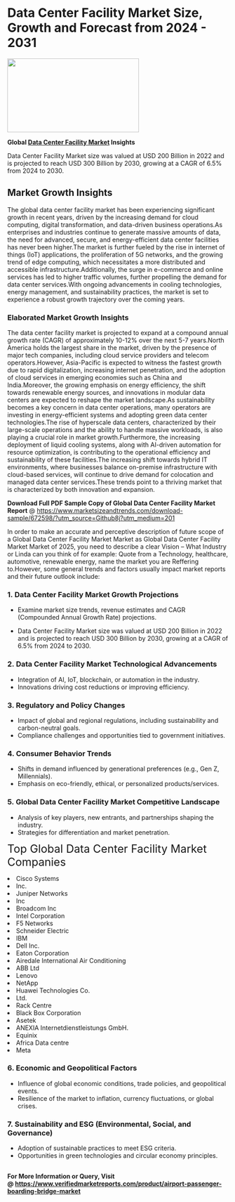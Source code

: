 <H1>Data Center Facility Market Size, Growth and Forecast from 2024 - 2031</H1><img class="aligncenter size-medium wp-image-584254" src="https://thirdeyenews.in/wp-content/uploads/2024/09/Global-Market-Research-300x168.jpeg" alt="" width="300" height="168" /><p><strong>Global&nbsp;<a href="https://www.marketsizeandtrends.com/download-sample/672598/?utm_source=Github8j?utm_medium=201">Data Center Facility Market</a> Insights</strong></p><p>Data Center Facility Market size was valued at USD 200 Billion in 2022 and is projected to reach USD 300 Billion by 2030, growing at a CAGR of 6.5% from 2024 to 2030.</p><p><!DOCTYPE html> <html lang="en"> <head> <meta charset="UTF-8"> <meta name="viewport" content="width=device-width, initial-scale=1.0"> <title>Data Center Facility Market Growth Insights</title> </head> <body> <h2>Market Growth Insights</h2> <p> The global data center facility market has been experiencing significant growth in recent years, driven by the increasing demand for cloud computing, digital transformation, and data-driven business operations.As enterprises and industries continue to generate massive amounts of data, the need for advanced, secure, and energy-efficient data center facilities has never been higher.The market is further fueled by the rise in internet of things (IoT) applications, the proliferation of 5G networks, and the growing trend of edge computing, which necessitates a more distributed and accessible infrastructure.Additionally, the surge in e-commerce and online services has led to higher traffic volumes, further propelling the demand for data center services.With ongoing advancements in cooling technologies, energy management, and sustainability practices, the market is set to experience a robust growth trajectory over the coming years.</p> <h3>Elaborated Market Growth Insights</h3> <p> The data center facility market is projected to expand at a compound annual growth rate (CAGR) of approximately 10-12% over the next 5-7 years.North America holds the largest share in the market, driven by the presence of major tech companies, including cloud service providers and telecom operators.However, Asia-Pacific is expected to witness the fastest growth due to rapid digitalization, increasing internet penetration, and the adoption of cloud services in emerging economies such as China and India.Moreover, the growing emphasis on energy efficiency, the shift towards renewable energy sources, and innovations in modular data centers are expected to reshape the market landscape.As sustainability becomes a key concern in data center operations, many operators are investing in energy-efficient systems and adopting green data center technologies.The rise of hyperscale data centers, characterized by their large-scale operations and the ability to handle massive workloads, is also playing a crucial role in market growth.Furthermore, the increasing deployment of liquid cooling systems, along with AI-driven automation for resource optimization, is contributing to the operational efficiency and sustainability of these facilities.The increasing shift towards hybrid IT environments, where businesses balance on-premise infrastructure with cloud-based services, will continue to drive demand for colocation and managed data center services.These trends point to a thriving market that is characterized by both innovation and expansion.</p> <p><span class=""><strong>Download Full PDF Sample Copy of Global Data Center Facility Market Report</strong> @ <a href="https://www.marketsizeandtrends.com/download-sample/672598/?utm_source=Github8j?utm_medium=201" target="_blank">https://www.marketsizeandtrends.com/download-sample/672598/?utm_source=Github8j?utm_medium=201</a></span></p><p>In order to make an accurate and perceptive description of future scope of a Global&nbsp;Data Center Facility Market Market as Global&nbsp;Data Center Facility Market Market of 2025, you need to describe a clear Vision &ndash; What Industry or Linda can you think of for example: Quote from a Technology, healthcare, automotive, renewable energy, name the market you are Reffering to.However, some general trends and factors usually impact market reports and their future outlook include:</p><h3>1.&nbsp;<strong>Data Center Facility Market Growth Projections</strong></h3><ul><li>Examine market size trends, revenue estimates and CAGR (Compounded Annual Growth Rate) projections.</li><li><p>Data Center Facility Market size was valued at USD 200 Billion in 2022 and is projected to reach USD 300 Billion by 2030, growing at a CAGR of 6.5% from 2024 to 2030.</p></li></ul><h3>2.&nbsp;<strong>Data Center Facility Market Technological Advancements</strong></h3><ul><li>Integration of AI, IoT, blockchain, or automation in the industry.</li><li>Innovations driving cost reductions or improving efficiency.</li></ul><h3>3.&nbsp;<strong>Regulatory and Policy Changes</strong></h3><ul><li>Impact of global and regional regulations, including sustainability and carbon-neutral goals.</li><li>Compliance challenges and opportunities tied to government initiatives.</li></ul><h3>4.&nbsp;<strong>Consumer Behavior Trends</strong></h3><ul><li>Shifts in demand influenced by generational preferences (e.g., Gen Z, Millennials).</li><li>Emphasis on eco-friendly, ethical, or personalized products/services.</li></ul><h3>5.&nbsp;<strong>Global Data Center Facility Market Competitive Landscape</strong></h3><ul><li>Analysis of key players, new entrants, and partnerships shaping the industry.</li><li>Strategies for differentiation and market penetration.</li></ul><p data-pm-slice="1 1 []"><span style="color: inherit; font-family: inherit; font-size: 25px;">Top Global Data Center Facility Market Companies</span></p><div class="" data-test-id=""><p><li>Cisco Systems</li><li> Inc.</li><li> Juniper Networks</li><li> Inc</li><li> Broadcom Inc</li><li> Intel Corporation</li><li> F5 Networks</li><li> Schneider Electric</li><li> IBM</li><li> Dell Inc.</li><li> Eaton Corporation</li><li> Airedale International Air Conditioning</li><li> ABB Ltd</li><li> Lenovo</li><li> NetApp</li><li> Huawei Technologies Co.</li><li> Ltd.</li><li> Rack Centre</li><li> Black Box Corporation</li><li> Asetek</li><li> ANEXIA Internetdienstleistungs GmbH.</li><li> Equinix</li><li> Africa Data centre</li><li> Meta</li></p></div><h3>6.&nbsp;<strong>Economic and Geopolitical Factors</strong></h3><ul><li>Influence of global economic conditions, trade policies, and geopolitical events.</li><li>Resilience of the market to inflation, currency fluctuations, or global crises.</li></ul><h3>7.&nbsp;<strong>Sustainability and ESG (Environmental, Social, and Governance)</strong></h3><ul><li>Adoption of sustainable practices to meet ESG criteria.</li><li>Opportunities in green technologies and circular economy principles.</li></ul><h2><strong style="font-size: 14px;">For More Information or Query, Visit @&nbsp;</strong><a style="background-color: #ffffff; font-size: 14px;" href="https://www.marketsizeandtrends.com/report/data-center-facility-market/" target="_blank">https://www.verifiedmarketreports.com/product/airport-passenger-boarding-bridge-market</a></h2>